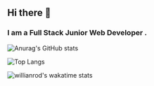 ## Hi there 👋
### I am a Full Stack Junior Web Developer . 

![Anurag's GitHub stats](https://github-readme-stats.vercel.app/api?username=AndyLinxies&show_icons=true&theme=bear)

![Top Langs](https://github-readme-stats.vercel.app/api/top-langs/?username=AndyLinxies&theme=bear&layout=compact)

![willianrod's wakatime stats](https://github-readme-stats.vercel.app/api/wakatime?username=AndyLinxies&theme=bear&layout=compact)

<!--
AndyLinxies/AndyLinxies is a ✨ special ✨ repository because its README.md (this file) appears on your GitHub profile.
-->
